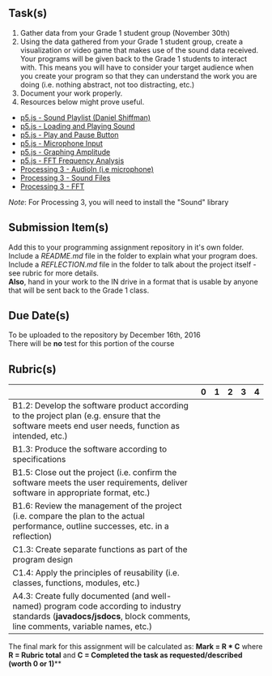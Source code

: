 

Task(s)
-------
1. Gather data from your Grade 1 student group (November 30th)
2. Using the data gathered from your Grade 1 student group, create a visualization or video game that makes use of the sound data received.  Your programs will be given back to the Grade 1 students to interact with.  This means you will have to consider your target audience when you create your program so that they can understand the work you are doing (i.e. nothing abstract, not too distracting, etc.)
3. Document your work properly.
4. Resources below might prove useful.
  * [p5.js - Sound Playlist (Daniel Shiffman)](https://www.youtube.com/watch?v=Pn1g1wjxl_0&list=PLRqwX-V7Uu6aFcVjlDAkkGIixw70s7jpW)
  * [p5.js - Loading and Playing Sound](https://www.youtube.com/watch?v=Pn1g1wjxl_0)
  * [p5.js - Play and Pause Button](https://www.youtube.com/watch?v=YcezEwOXun4)
  * [p5.js - Microphone Input](https://www.youtube.com/watch?v=q2IDNkUws-A)
  * [p5.js - Graphing Amplitude](https://www.youtube.com/watch?v=jEwAMgcCgOA)
  * [p5.js - FFT Frequency Analysis](https://www.youtube.com/watch?v=2O3nm0Nvbi4)
  * [Processing 3 - AudioIn (i.e microphone)](https://processing.org/reference/libraries/sound/AudioIn.html)
  * [Processing 3 - Sound Files](https://processing.org/reference/libraries/sound/SoundFile.html)
  * [Processing 3 - FFT](https://processing.org/reference/libraries/sound/FFT.html)

_Note_: For Processing 3, you will need to install the "Sound" library

Submission Item(s)
------------------
Add this to your programming assignment repository in it's own folder.  
Include a _README.md_ file in the folder to explain what your program does.  
Include a _REFLECTION.md_ file in the folder to talk about the project itself - see rubric for more details.  
**Also**, hand in your work to the IN drive in a format that is usable by anyone that will be sent back to the Grade 1 class.

Due Date(s)
-------------
To be uploaded to the repository by December 16th, 2016  
There will be **no** test for this portion of the course

Rubric(s)
---------

|                                          | 0    | 1    | 2    | 3    | 4    |
| ---------------------------------------- | ---- | ---- | ---- | ---- | ---- |
| B1.2: Develop the software product according to the project plan (e.g. ensure that the software meets end user needs, function as intended, etc.) |      |      |      |      |      |
| B1.3: Produce the software according to specifications |      |      |      |      |      |
| B1.5: Close out the project (i.e. confirm the software meets the user requirements, deliver software in appropriate format, etc.) |      |      |      |      |      |
| B1.6: Review the management of the project (i.e. compare the plan to the actual performance, outline successes, etc. in a reflection) |      |      |      |      |      |
| C1.3: Create separate functions as part of the program design |      |      |      |      |      |
| C1.4: Apply the principles of reusability (i.e. classes, functions, modules, etc.) |      |      |      |      |      |
| A4.3: Create fully documented (and well-named) program code according to industry standards (**javadocs/jsdocs**, block comments, line comments, variable names, etc.) |      |      |      |      |      |

The final mark for this assignment will be calculated as: __Mark = R * C__ where **R = Rubric total** and **C = Completed the task as requested/described (worth 0 or 1)****

